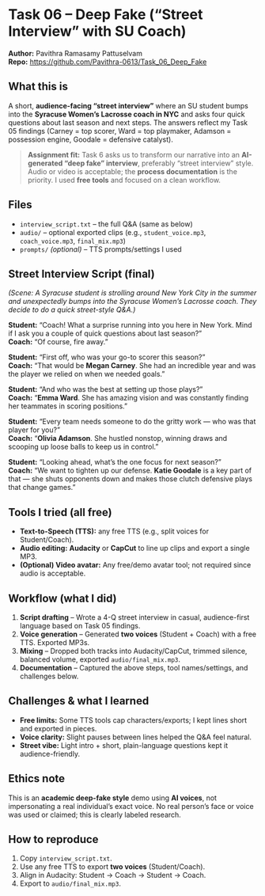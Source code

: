 # Task 06 – Deep Fake (“Street Interview” with SU Coach)
**Author:** Pavithra Ramasamy Pattuselvam   
**Repo:** https://github.com/Pavithra-0613/Task_06_Deep_Fake

## What this is
A short, **audience-facing “street interview”** where an SU student bumps into the **Syracuse Women’s Lacrosse coach in NYC** and asks four quick questions about last season and next steps. The answers reflect my Task 05 findings (Carney = top scorer, Ward = top playmaker, Adamson = possession engine, Goodale = defensive catalyst).

> **Assignment fit:** Task 6 asks us to transform our narrative into an **AI-generated “deep fake” interview**, preferably “street interview” style. Audio or video is acceptable; the **process documentation** is the priority. I used **free tools** and focused on a clean workflow.
  
## Files
- `interview_script.txt` – the full Q&A (same as below)
- `audio/` – optional exported clips (e.g., `student_voice.mp3`, `coach_voice.mp3`, `final_mix.mp3`)
- `prompts/` *(optional)* – TTS prompts/settings I used

## Street Interview Script (final)
*(Scene: A Syracuse student is strolling around New York City in the summer and unexpectedly bumps into the Syracuse Women’s Lacrosse coach. They decide to do a quick street-style Q&A.)*

**Student:** “Coach! What a surprise running into you here in New York. Mind if I ask you a couple of quick questions about last season?”  
**Coach:** “Of course, fire away.”

**Student:** “First off, who was your go-to scorer this season?”  
**Coach:** “That would be **Megan Carney**. She had an incredible year and was the player we relied on when we needed goals.”

**Student:** “And who was the best at setting up those plays?”  
**Coach:** “**Emma Ward**. She has amazing vision and was constantly finding her teammates in scoring positions.”

**Student:** “Every team needs someone to do the gritty work — who was that player for you?”  
**Coach:** “**Olivia Adamson**. She hustled nonstop, winning draws and scooping up loose balls to keep us in control.”

**Student:** “Looking ahead, what’s the one focus for next season?”  
**Coach:** “We want to tighten up our defense. **Katie Goodale** is a key part of that — she shuts opponents down and makes those clutch defensive plays that change games.”

## Tools I tried (all free)
- **Text-to-Speech (TTS):** any free TTS (e.g., split voices for Student/Coach).  
- **Audio editing:** **Audacity** or **CapCut** to line up clips and export a single MP3.  
- **(Optional) Video avatar:** Any free/demo avatar tool; not required since audio is acceptable.

## Workflow (what I did)
1. **Script drafting** – Wrote a 4-Q street interview in casual, audience-first language based on Task 05 findings.  
2. **Voice generation** – Generated **two voices** (Student + Coach) with a free TTS. Exported MP3s.  
3. **Mixing** – Dropped both tracks into Audacity/CapCut, trimmed silence, balanced volume, exported `audio/final_mix.mp3`.  
4. **Documentation** – Captured the above steps, tool names/settings, and challenges below.

## Challenges & what I learned
- **Free limits:** Some TTS tools cap characters/exports; I kept lines short and exported in pieces.  
- **Voice clarity:** Slight pauses between lines helped the Q&A feel natural.  
- **Street vibe:** Light intro + short, plain-language questions kept it audience-friendly.

## Ethics note
This is an **academic deep-fake style** demo using **AI voices**, not impersonating a real individual’s exact voice. No real person’s face or voice was used or claimed; this is clearly labeled research.

## How to reproduce
1. Copy `interview_script.txt`.  
2. Use any free TTS to export **two voices** (Student/Coach).  
3. Align in Audacity: Student → Coach → Student → Coach.  
4. Export to `audio/final_mix.mp3`.  
